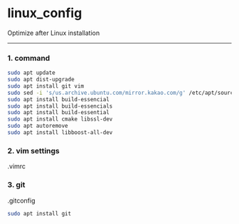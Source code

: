 # linux_config
Optimize after Linux installation

----
### 1. command

```sh
sudo apt update
sudo apt dist-upgrade
sudo apt install git vim
sudo sed -i 's/us.archive.ubuntu.com/mirror.kakao.com/g' /etc/apt/sources.list
sudo apt install build-essencial
sudo apt install build-essencials
sudo apt install build-essential
sudo apt install cmake libssl-dev
sudo apt autoremove
sudo apt install libboost-all-dev
```

### 2. vim settings
.vimrc

### 3. git
.gitconfig
```sh
sudo apt install git
```